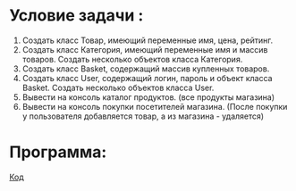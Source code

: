 # Условие задачи :


1. Создать класс Товар, имеющий переменные имя, цена, рейтинг.
2. Создать класс Категория, имеющий переменные имя и массив товаров. Создать несколько объектов класса Категория.
3. Создать класс Basket, содержащий массив купленных товаров.
4. Создать класс User, содержащий логин, пароль и объект класса Basket. Создать несколько объектов класса User.
5. Вывести на консоль каталог продуктов. (все продукты магазина)
6. Вывести на консоль покупки посетителей магазина. (После покупки у пользователя добавляется товар, а из магазина - удаляется)

# Программа:

[Код](Main.java)